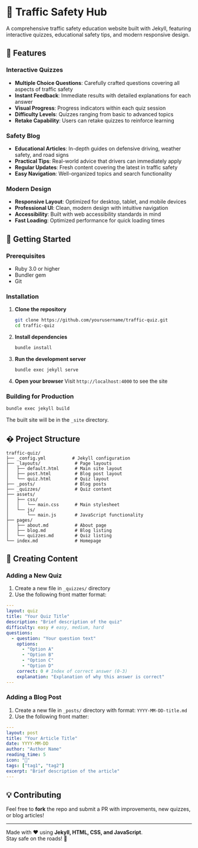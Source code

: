 # 🚦 Traffic Safety Hub

A comprehensive traffic safety education website built with Jekyll, featuring interactive quizzes, educational safety tips, and modern responsive design.

## 🌟 Features

### Interactive Quizzes
- **Multiple Choice Questions**: Carefully crafted questions covering all aspects of traffic safety
- **Instant Feedback**: Immediate results with detailed explanations for each answer
- **Visual Progress**: Progress indicators within each quiz session
- **Difficulty Levels**: Quizzes ranging from basic to advanced topics
- **Retake Capability**: Users can retake quizzes to reinforce learning

### Safety Blog
- **Educational Articles**: In-depth guides on defensive driving, weather safety, and road signs
- **Practical Tips**: Real-world advice that drivers can immediately apply
- **Regular Updates**: Fresh content covering the latest in traffic safety
- **Easy Navigation**: Well-organized topics and search functionality

### Modern Design
- **Responsive Layout**: Optimized for desktop, tablet, and mobile devices
- **Professional UI**: Clean, modern design with intuitive navigation
- **Accessibility**: Built with web accessibility standards in mind
- **Fast Loading**: Optimized performance for quick loading times

## 🚀 Getting Started

### Prerequisites
- Ruby 3.0 or higher
- Bundler gem
- Git

### Installation

1. **Clone the repository**
   ```bash
   git clone https://github.com/yourusername/traffic-quiz.git
   cd traffic-quiz
   ```

2. **Install dependencies**
   ```bash
   bundle install
   ```

3. **Run the development server**
   ```bash
   bundle exec jekyll serve
   ```

4. **Open your browser**
   Visit `http://localhost:4000` to see the site

### Building for Production

```bash
bundle exec jekyll build
```

The built site will be in the `_site` directory.

## � Project Structure

```
traffic-quiz/
├── _config.yml          # Jekyll configuration
├── _layouts/             # Page layouts
│   ├── default.html      # Main site layout
│   ├── post.html         # Blog post layout
│   └── quiz.html         # Quiz layout
├── _posts/               # Blog posts
├── _quizzes/             # Quiz content
├── assets/
│   ├── css/
│   │   └── main.css      # Main stylesheet
│   └── js/
│       └── main.js       # JavaScript functionality
├── pages/
│   ├── about.md          # About page
│   ├── blog.md           # Blog listing
│   └── quizzes.md        # Quiz listing
└── index.md              # Homepage
```

## 🎯 Creating Content

### Adding a New Quiz

1. Create a new file in `_quizzes/` directory
2. Use the following front matter format:

```yaml
---
layout: quiz
title: "Your Quiz Title"
description: "Brief description of the quiz"
difficulty: easy # easy, medium, hard
questions:
  - question: "Your question text"
    options:
      - "Option A"
      - "Option B"
      - "Option C"
      - "Option D"
    correct: 0 # Index of correct answer (0-3)
    explanation: "Explanation of why this answer is correct"
---
```

### Adding a Blog Post

1. Create a new file in `_posts/` directory with format: `YYYY-MM-DD-title.md`
2. Use the following front matter:

```yaml
---
layout: post
title: "Your Article Title"
date: YYYY-MM-DD
author: "Author Name"
reading_time: 5
icon: "🚗"
tags: ["tag1", "tag2"]
excerpt: "Brief description of the article"
---
```

## 💡 Contributing
Feel free to **fork** the repo and submit a PR with improvements, new quizzes, or blog articles!

---

Made with ❤️ using **Jekyll, HTML, CSS, and JavaScript**.  
Stay safe on the roads! 🚦  
